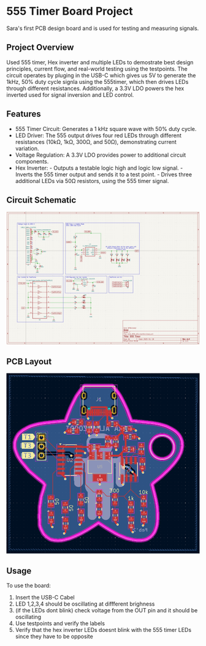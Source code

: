 # 555 Timer Board Project
Sara's first PCB design board and is used for testing and measuring signals.

## Project Overview
Used 555 timer, Hex inverter and multiple LEDs to demostrate best design principles, current flow, and real-world testing using the testpoints. The circuit operates by pluging in the USB-C which gives us 5V to generate the 1kHz, 50% duty cycle signla using the 555timer, which then drives LEDs through different resistances. Additionally, a 3.3V LDO powers the hex inverted used for signal inversion and LED control.

## Features
- 555 Timer Circuit: Generates a 1 kHz square wave with 50% duty cycle.
- LED Driver: The 555 output drives four red LEDs through different resistances (10kΩ, 1kΩ, 300Ω, and 50Ω), demonstrating current variation.
- Voltage Regulation: A 3.3V LDO provides power to additional circuit components.
- Hex Inverter: - Outputs a testable logic high and logic low signal.
                - Inverts the 555 timer output and sends it to a test point.
                - Drives three additional LEDs via 50Ω resistors, using the 555 timer signal.

## Circuit Schematic
![Circuit Schematc](./images/schematic.png)

## PCB Layout
![PCB Layout](./images/layout.png)

## Usage
To use the board:
1. Insert the USB-C Cabel
2. LED 1,2,3,4 should be oscillating at diffferent brighness
3. (if the LEDs dont blink) check voltage from the OUT pin and it should be oscillating
4. Use testpoints and verify the labels
5. Verify that the hex inverter LEDs doesnt blink with the 555 timer LEDs since they have to be opposite
